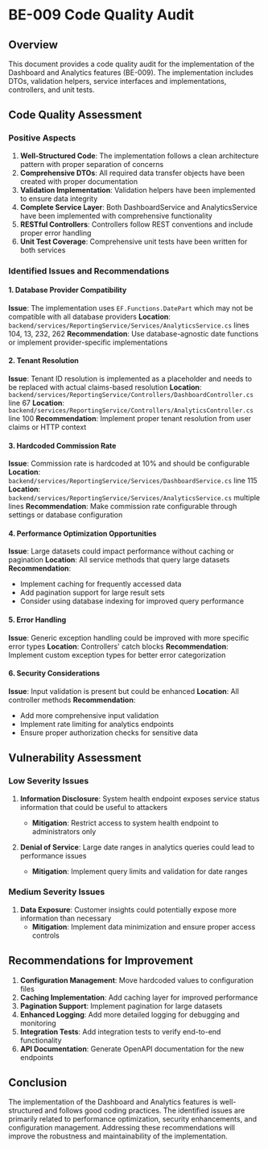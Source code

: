 # BE-009 Code Quality Audit

## Overview
This document provides a code quality audit for the implementation of the Dashboard and Analytics features (BE-009). The implementation includes DTOs, validation helpers, service interfaces and implementations, controllers, and unit tests.

## Code Quality Assessment

### Positive Aspects
1. **Well-Structured Code**: The implementation follows a clean architecture pattern with proper separation of concerns
2. **Comprehensive DTOs**: All required data transfer objects have been created with proper documentation
3. **Validation Implementation**: Validation helpers have been implemented to ensure data integrity
4. **Complete Service Layer**: Both DashboardService and AnalyticsService have been implemented with comprehensive functionality
5. **RESTful Controllers**: Controllers follow REST conventions and include proper error handling
6. **Unit Test Coverage**: Comprehensive unit tests have been written for both services

### Identified Issues and Recommendations

#### 1. Database Provider Compatibility
**Issue**: The implementation uses `EF.Functions.DatePart` which may not be compatible with all database providers
**Location**: `backend/services/ReportingService/Services/AnalyticsService.cs` lines 104, 13, 232, 262
**Recommendation**: Use database-agnostic date functions or implement provider-specific implementations

#### 2. Tenant Resolution
**Issue**: Tenant ID resolution is implemented as a placeholder and needs to be replaced with actual claims-based resolution
**Location**: `backend/services/ReportingService/Controllers/DashboardController.cs` line 67
**Location**: `backend/services/ReportingService/Controllers/AnalyticsController.cs` line 100
**Recommendation**: Implement proper tenant resolution from user claims or HTTP context

#### 3. Hardcoded Commission Rate
**Issue**: Commission rate is hardcoded at 10% and should be configurable
**Location**: `backend/services/ReportingService/Services/DashboardService.cs` line 115
**Location**: `backend/services/ReportingService/Services/AnalyticsService.cs` multiple lines
**Recommendation**: Make commission rate configurable through settings or database configuration

#### 4. Performance Optimization Opportunities
**Issue**: Large datasets could impact performance without caching or pagination
**Location**: All service methods that query large datasets
**Recommendation**: 
- Implement caching for frequently accessed data
- Add pagination support for large result sets
- Consider using database indexing for improved query performance

#### 5. Error Handling
**Issue**: Generic exception handling could be improved with more specific error types
**Location**: Controllers' catch blocks
**Recommendation**: Implement custom exception types for better error categorization

#### 6. Security Considerations
**Issue**: Input validation is present but could be enhanced
**Location**: All controller methods
**Recommendation**: 
- Add more comprehensive input validation
- Implement rate limiting for analytics endpoints
- Ensure proper authorization checks for sensitive data

## Vulnerability Assessment

### Low Severity Issues
1. **Information Disclosure**: System health endpoint exposes service status information that could be useful to attackers
   - **Mitigation**: Restrict access to system health endpoint to administrators only

2. **Denial of Service**: Large date ranges in analytics queries could lead to performance issues
   - **Mitigation**: Implement query limits and validation for date ranges

### Medium Severity Issues
1. **Data Exposure**: Customer insights could potentially expose more information than necessary
   - **Mitigation**: Implement data minimization and ensure proper access controls

## Recommendations for Improvement

1. **Configuration Management**: Move hardcoded values to configuration files
2. **Caching Implementation**: Add caching layer for improved performance
3. **Pagination Support**: Implement pagination for large datasets
4. **Enhanced Logging**: Add more detailed logging for debugging and monitoring
5. **Integration Tests**: Add integration tests to verify end-to-end functionality
6. **API Documentation**: Generate OpenAPI documentation for the new endpoints

## Conclusion
The implementation of the Dashboard and Analytics features is well-structured and follows good coding practices. The identified issues are primarily related to performance optimization, security enhancements, and configuration management. Addressing these recommendations will improve the robustness and maintainability of the implementation.